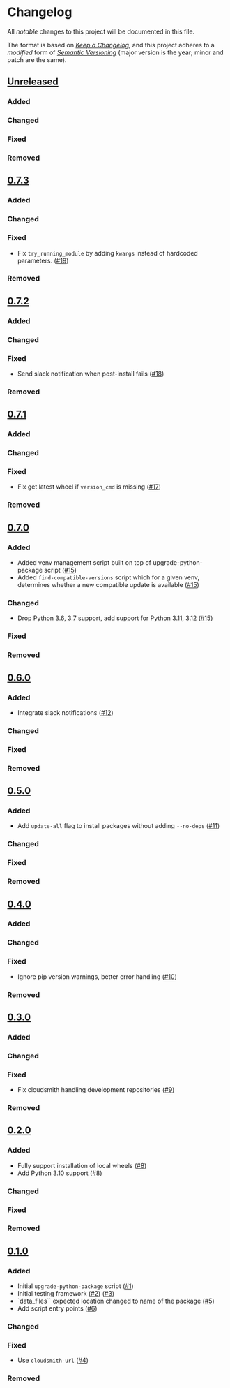 # Changelog

All _notable_ changes to this project will be documented in this file.

The format is based on _[Keep a Changelog][keepachangelog]_,
and this project adheres to a _modified_ form of _[Semantic Versioning][semver]_
(major version is the year; minor and patch are the same).

## [Unreleased]

### Added

### Changed

### Fixed

### Removed

## [0.7.3]

### Added

### Changed

### Fixed

- Fix `try_running_module` by adding `kwargs` instead of hardcoded parameters. ([#19])

### Removed

[#19]: https://github.com/openlawlibrary/upgrade-python-package/pull/19

## [0.7.2]

### Added

### Changed

### Fixed

- Send slack notification when post-install fails ([#18])

[#18]: https://github.com/openlawlibrary/upgrade-python-package/pull/18

### Removed

## [0.7.1]

### Added

### Changed

### Fixed

- Fix get latest wheel if `version_cmd` is missing ([#17])

### Removed

[#17]: https://github.com/openlawlibrary/upgrade-python-package/pull/17

## [0.7.0]

### Added

- Added venv management script built on top of upgrade-python-package script ([#15])
- Added `find-compatible-versions` script which for a given venv, determines whether a new compatible update is available ([#15])

### Changed

- Drop Python 3.6, 3.7 support, add support for Python 3.11, 3.12 ([#15])

### Fixed

### Removed

[#15]: https://github.com/openlawlibrary/upgrade-python-package/pull/15

## [0.6.0]

### Added

- Integrate slack notifications ([#12])

### Changed

### Fixed

### Removed

[#12]: https://github.com/openlawlibrary/upgrade-python-package/pull/12

## [0.5.0]

### Added

- Add `update-all` flag to install packages without adding `--no-deps` ([#11])

### Changed

### Fixed

### Removed

[#11]: https://github.com/openlawlibrary/upgrade-python-package/pull/11

## [0.4.0]

### Added

### Changed

### Fixed

- Ignore pip version warnings, better error handling ([#10])

### Removed

[#10]: https://github.com/openlawlibrary/upgrade-python-package/pull/10

## [0.3.0]

### Added

### Changed

### Fixed

- Fix cloudsmith handling development repositories ([#9])

### Removed

[#9]: https://github.com/openlawlibrary/upgrade-python-package/pull/9

## [0.2.0]

### Added
- Fully support installation of local wheels ([#8])
- Add Python 3.10 support ([#8])

### Changed

### Fixed

### Removed

[#8]: https://github.com/openlawlibrary/upgrade-python-package/pull/8

## [0.1.0]

### Added

- Initial `upgrade-python-package` script ([#1])
- Initial testing framework ([#2]) ([#3])
- `data_files`` expected location changed to name of the package ([#5])
- Add script entry points ([#6])

### Changed

### Fixed

- Use `cloudsmith-url` ([#4])

### Removed

[#1]: https://github.com/openlawlibrary/upgrade-python-package/pull/1
[#2]: https://github.com/openlawlibrary/upgrade-python-package/pull/2
[#3]: https://github.com/openlawlibrary/upgrade-python-package/pull/3
[#4]: https://github.com/openlawlibrary/upgrade-python-package/pull/4
[#5]: https://github.com/openlawlibrary/upgrade-python-package/pull/5
[#6]: https://github.com/openlawlibrary/upgrade-python-package/pull/6

[Unreleased]:  https://github.com/openlawlibrary/upgrade-python-package/compare/0.7.3...HEAD
[0.7.3]: https://github.com/openlawlibrary/upgrade-python-package/compare/0.7.2...0.7.3
[0.7.2]: https://github.com/openlawlibrary/upgrade-python-package/compare/0.7.1...0.7.2
[0.7.1]: https://github.com/openlawlibrary/upgrade-python-package/compare/0.7.0...0.7.1
[0.7.0]: https://github.com/openlawlibrary/upgrade-python-package/compare/0.6.0...0.7.0
[0.6.0]: https://github.com/openlawlibrary/upgrade-python-package/compare/0.5.0...0.6.0
[0.5.0]: https://github.com/openlawlibrary/upgrade-python-package/compare/0.4.0...0.5.0
[0.4.0]: https://github.com/openlawlibrary/upgrade-python-package/compare/0.3.0...0.4.0
[0.3.0]: https://github.com/openlawlibrary/upgrade-python-package/compare/0.2.0...0.3.0
[0.2.0]: https://github.com/openlawlibrary/upgrade-python-package/compare/0.1.0...0.2.0
[0.1.0]: https://github.com/openlawlibrary/upgrade-python-package/compare/2f540d20eba15f0990770620c24904c613e1f1a8...0.1.0

[keepachangelog]: https://keepachangelog.com/en/1.0.0/
[semver]: https://semver.org/spec/v2.0.0.html